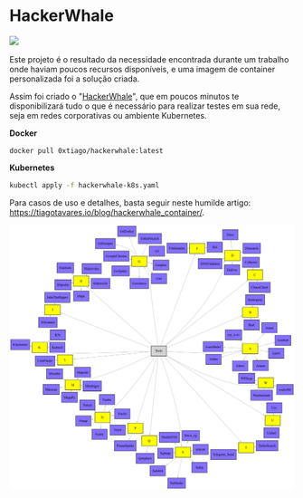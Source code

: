 # HackerWhale
![](https://res.cloudinary.com/dtr6hzxnx/image/upload/v1723166559/blog/HackerWhale_-_tiagotavares.io_xrvsrq.png)


Este projeto é o resultado da necessidade encontrada durante um trabalho onde haviam poucos recursos disponíveis, e uma imagem de container personalizada foi a solução criada. 

Assim foi criado o "[HackerWhale](https://github.com/0xtiago/HackerWhale)", que em poucos minutos te disponibilizará tudo o que é necessário para realizar testes em sua rede, seja em redes corporativas ou ambiente Kubernetes.

**Docker**

```
docker pull 0xtiago/hackerwhale:latest
```

**Kubernetes**

```bash
kubectl apply -f hackerwhale-k8s.yaml
```

Para casos de uso e detalhes, basta seguir neste humilde artigo: https://tiagotavares.io/blog/hackerwhale_container/. 

![Tools](assets/tools_map.png)